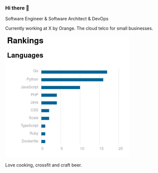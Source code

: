 ### Hi there 👋

Software Engineer & Software Architect & DevOps

Currently working at X by Orange. The cloud telco for small businesses.

![languages](./assets/languages.png)

Love cooking, crossfit and craft beer.